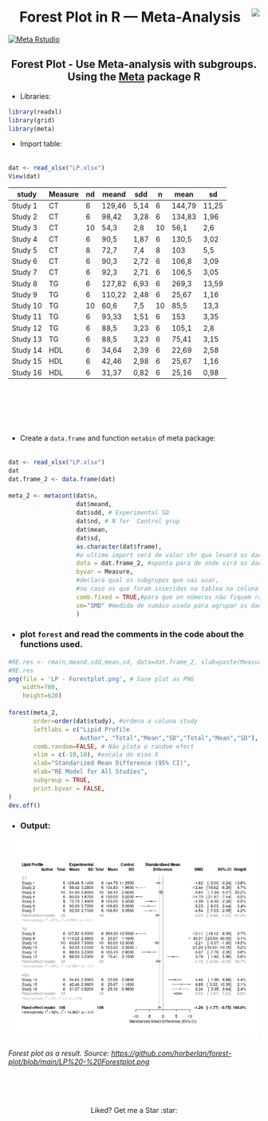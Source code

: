 <h1 align="center"> Forest Plot in R — Meta-Analysis<img src="https://rstudio.com/wp-content/uploads/2018/10/RStudio-Logo-Flat.png" align="right" height="40px">
</h1>

[![Meta Rstudio](https://img.shields.io/endpoint?url=https%3A%2F%2Frstudio.github.io%2Frstudio-shields%2Fcategory%2Fmeta.json)](https://community.rstudio.com/c/meta)
<h2 align="center"> Forest Plot - Use  Meta-analysis with subgroups. Using the <a href="https://cran.r-project.org/web/packages/meta/index.html">Meta</a> package R</h2>

* Libraries:

```R
library(readxl)
library(grid)
library(meta)
```

*  Import table:

```R

dat <- read_xlsx("LP.xlsx")
View(dat)
```

<center>
  
| study    | Measure | nd | meand  | sdd  | n  | mean   | sd    |
|----------|---------|----|--------|------|----|--------|-------|
| Study 1  | CT      | 6  | 129,46 | 5,14 | 6  | 144,79 | 11,25 |
| Study 2  | CT      | 6  | 98,42  | 3,28 | 6  | 134,83 | 1,96  |
| Study 3  | CT      | 10 | 54,3   | 2,8  | 10 | 56,1   | 2,6   |
| Study 4  | CT      | 6  | 90,5   | 1,87 | 6  | 130,5  | 3,02  |
| Study 5  | CT      | 8  | 72,7   | 7,4  | 8  | 103    | 5,5   |
| Study 6  | CT      | 6  | 90,3   | 2,72 | 6  | 106,8  | 3,09  |
| Study 7  | CT      | 6  | 92,3   | 2,71 | 6  | 106,5  | 3,05  |
| Study 8  | TG      | 6  | 127,82 | 6,93 | 6  | 269,3  | 13,59 |
| Study 9  | TG      | 6  | 110,22 | 2,48 | 6  | 25,67  | 1,16  |
| Study 10 | TG      | 10 | 60,6   | 7,5  | 10 | 85,5   | 13,3  |
| Study 11 | TG      | 6  | 93,33  | 1,51 | 6  | 153    | 3,35  |
| Study 12 | TG      | 6  | 88,5   | 3,23 | 6  | 105,1  | 2,8   |
| Study 13 | TG      | 6  | 88,5   | 3,23 | 6  | 75,41  | 3,15  |
| Study 14 | HDL     | 6  | 34,64  | 2,39 | 6  | 22,69  | 2,58  |
| Study 15 | HDL     | 6  | 42,46  | 2,98 | 6  | 25,67  | 1,16  |
| Study 16 | HDL     | 6  | 31,37  | 0,82 | 6  | 25,16  | 0,98  |

<br><br><br>
</center>

<br>

* Create a ```data.frame``` and function ```metabin``` of meta package:

```R

dat <- read_xlsx("LP.xlsx")
dat
dat.frame_2 <- data.frame(dat)

meta_2 <- metacont(dat$n,
                   dat$meand,
                   dat$sdd, # Experimental SD
                   dat$nd, # N for  Control grup
                   dat$mean,
                   dat$sd,
                   as.character(dat$frame), 
                   #o ultimo import será de valor chr que levará os dados dos autores
                   data = dat.frame_2, #aponta para de onde virá os dados da análise
                   byvar = Measure, 
                   #declara qual os subgrupos que vai usar,
                   #no caso os que foram inseridos na tablea na coluna "Measure".
                   comb.fixed = TRUE,#para que on números não fiquem randomicos.
                   sm="SMD" #medida de sumáio usada para agrupar os dados.
                   )
```
* ### plot ```forest``` and read the comments in the code about the functions used.

```R
#RE.res <- rma(n,meand,sdd,mean,sd, data=dat.frame_2, slab=paste(Measure))
#RE.res
png(file = 'LP - Forestplot.png', # Save plot as PNG
    width=780,
    height=620)

forest(meta_2,
       order=order(dat$study), #ordena a coluna study
       leftlabs = c("Lipid Profile 
                    Author", "Total","Mean","SD","Total","Mean","SD"),
       comb.random=FALSE, # Não plota o random efect
       xlim = c(-10,10), #escala do eixo X
       xlab="Standarized Mean Difference (95% CI)",
       mlab="RE Model for All Studies",
       subgroup = TRUE,
       print.byvar = FALSE,
)
dev.off()

```

- ### Output:
<p align="center">
<img src="https://raw.githubusercontent.com/horberlan/forest-plot/main/LP%20-%20Forestplot.png" width="500px" />

###### Forest plot as a result. Source: https://github.com/horberlan/forest-plot/blob/main/LP%20-%20Forestplot.png
</p>


<!--``` SE <- (dat$sd/sqrt(n)) ```
    -->

<br><br>
<p align="center">Liked? Get me a Star :star:</p>

